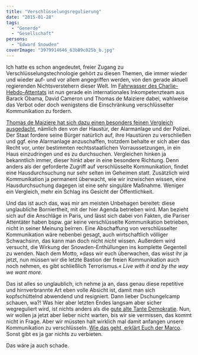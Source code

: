 ```yaml
---
title: "Verschlüsselungsregulierung"
date: "2015-01-28"
tags:
  - "Generde"
  - "Gesellschaft"
persons:
  - "Edward Snowden"
coverImage: "3979914646_63b89c025b_b.jpg"
---
```


Ich hatte es schon angedeutet, freier Zugang zu Verschlüsselungstechnologie gehört zu diesen Themen, die immer wieder und wieder auf- und vor allem angegriffen werden, von den gerade aktuell regierenden Nichtsverstehern dieser Welt. Im [Fahrwasser des Charlie-Hebdo-Attentats](http://motherboard.vice.com/de/read/verschlsselung-ist-kein-terrorismus) ist nun gerade ein internationales Inkompetenzteam aus Barack Obama, David Cameron und Thomas de Maiziere dabei, wahlweise das Verbot oder doch wenigstens die Einschränkung verschlüsselter Kommunikation zu fordern.

[Thomas de Maiziere hat sich dazu einen besonders feinen Vergleich ausgedacht](http://www.faz.net/aktuell/feuilleton/aus-dem-maschinenraum/verschluesselungstechnik-ein-staatliches-monopol-13389713.html?printPagedArticle=true), nämlich den von der Haustür, der Alarmanlage und der Polizei. Der Staat fordere seine Bürger natürlich auf, ihre Haustüren zu verschließen und ggf. eine Alarmanlage anzuschaffen, trotzdem behalte er sich aber das Recht vor, unter bestimmten rechtsstaatlichen Vorraussetzungen, in ein Haus einzudringen und es zu durchsuchen. Vergleichen hinken ja bekanntlich immer, dieser hinkt aber in eine besondere Richtung. Denn anders als der geforderte Zugriff auf verschlüsselte Kommunikation, findet eine Hausdurchsuchung nur sehr selten im Geheimen statt. Zusätzlich wird Kommunikation ja permanent überwacht, wie wir inzwischen wissen, eine Hausdurchsuchung dagegen ist eine sehr singuläre Maßnahme. Weniger ein Vergleich, mehr ein Schlag ins Gesicht der Öffentlichkeit.

Und das ist auch das, was mir am meisten Unbehagen bereitet: diese unglaubliche Borniertheit, mit der hier Agenda betrieben wird. Man bezieht sich auf die Anschläge in Paris, und lässt sich dabei von Fakten, die Pariser Attentäter haben bspw. gar keine verschlüsselte Kommunikation betrieben, nicht in seiner Meinung beirren. Eine Abschaffung von verschlüsselter Kommunikation wäre nebenbei gesagt, auch wirtschaftlich völliger Schwachsinn, das kann man doch nicht _nicht_ wissen. Außerdem wird versucht, die Wirkung der Snowden-Enthüllungen ins komplette Gegenteil zu wenden. Nach dem Motto, »dass wir euch überwachen, das wisst ihr ja jetzt, nun müssen wir die letzte Bastion der freien Kommunikation auch noch nehmen, es gibt schließlich Terrorismus.« _Live with it and by the way we want more._

Das ist alles so unglaublich, ich nehme ja an, dass genau diese repetitive und hirnverbrannte Art eben volle Absicht ist, damit man sich kopfschüttelnd abwendend und resigniert. Dann lieber Dschungelcamp schauen, wa?! Was hier aber letzten Endes langsam aber sicher wegreguliert wird, ist nichts anders als die [gute alte Tante Demokratie](http://www.heise.de/newsticker/meldung/Kommentar-Die-Crypto-Wars-3-0-sind-ein-Kampf-um-den-Erhalt-der-Demokratie-2525998.html). Nun, wir wollen ja jetzt aber lieber nicht warten, bis wir sie vermissen, das kommt nicht in Frage. Aber wir müssten halt wirklich mal damit anfangen unsere Kommunikation zu verschlüsseln. [Wie das geht, erklärt Euch der Marco](//www.zehe-edv.de/tag/openpgp/). Sonst gibt es ja gar nichts zu verbieten.

Das wäre ja auch schade.
